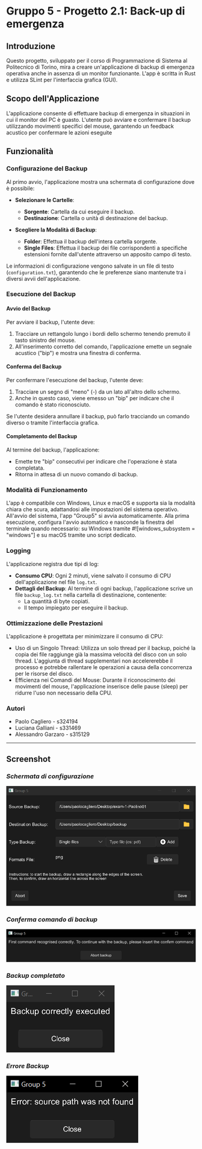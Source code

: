 # Gruppo 5 - Progetto 2.1: Back-up di emergenza

## Introduzione

Questo progetto, sviluppato per il corso di Programmazione di Sistema al Politecnico di Torino, mira a creare un'applicazione di backup di emergenza operativa anche in assenza di un monitor funzionante. L'app è scritta in Rust e utilizza SLint per l'interfaccia grafica (GUI).

## Scopo dell'Applicazione

L'applicazione consente di effettuare backup di emergenza in situazioni in cui il monitor del PC è guasto. L'utente può avviare e confermare il backup utilizzando movimenti specifici del mouse, garantendo un feedback acustico per confermare le azioni eseguite

## Funzionalità

### Configurazione del Backup

Al primo avvio, l'applicazione mostra una schermata di configurazione dove è possibile:

- **Selezionare le Cartelle**:
  - **Sorgente**: Cartella da cui eseguire il backup.
  - **Destinazione**: Cartella o unità di destinazione del backup.

- **Scegliere la Modalità di Backup**:
  - **Folder**: Effettua il backup dell'intera cartella sorgente.
  - **Single Files**: Effettua il backup dei file corrispondenti a specifiche estensioni fornite dall'utente attraverso un apposito campo di testo.

Le informazioni di configurazione vengono salvate in un file di testo (`configuration.txt`), garantendo che le preferenze siano mantenute tra i diversi avvii dell'applicazione.

### Esecuzione del Backup

#### Avvio del Backup

Per avviare il backup, l'utente deve:

1. Tracciare un rettangolo lungo i bordi dello schermo tenendo premuto il tasto sinistro del mouse.
2. All'inserimento corretto del comando, l'applicazione emette un segnale acustico ("bip") e mostra una finestra di conferma.

#### Conferma del Backup

Per confermare l'esecuzione del backup, l'utente deve:

1. Tracciare un segno di "meno" (-) da un lato all'altro dello schermo.
2. Anche in questo caso, viene emesso un "bip" per indicare che il comando è stato riconosciuto.

Se l'utente desidera annullare il backup, può farlo tracciando un comando diverso o tramite l'interfaccia grafica.

#### Completamento del Backup

Al termine del backup, l'applicazione:

- Emette tre "bip" consecutivi per indicare che l'operazione è stata completata.
- Ritorna in attesa di un nuovo comando di backup.

### Modalità di Funzionamento

L'app è compatibile con Windows, Linux e macOS e supporta sia la modalità chiara che scura, adattandosi alle impostazioni del sistema operativo. All'avvio del sistema, l'app "Group5" si avvia automaticamente. Alla prima esecuzione, configura l'avvio automatico e nasconde la finestra del terminale quando necessario: su Windows tramite #![windows_subsystem = "windows"] e su macOS tramite uno script dedicato.

### Logging

L'applicazione registra due tipi di log:

- **Consumo CPU**: Ogni 2 minuti, viene salvato il consumo di CPU dell'applicazione nel file `log.txt`.
- **Dettagli del Backup**: Al termine di ogni backup, l'applicazione scrive un file `backup_log.txt` nella cartella di destinazione, contenente:
  - La quantità di byte copiati.
  - Il tempo impiegato per eseguire il backup.
 
### Ottimizzazione delle Prestazioni

L'applicazione è progettata per minimizzare il consumo di CPU:

- Uso di un Singolo Thread: Utilizza un solo thread per il backup, poiché la copia dei file raggiunge già la massima velocità del disco con un solo thread. L'aggiunta di thread supplementari non accelererebbe il processo e potrebbe rallentare le operazioni a causa della concorrenza per le risorse del disco.
- Efficienza nei Comandi del Mouse: Durante il riconoscimento dei movimenti del mouse, l'applicazione inserisce delle pause (sleep) per ridurre l'uso non necessario della CPU.

### Autori

- Paolo Cagliero - s324194
- Luciana Galliani - s331469 
- Alessandro Garzaro - s315129

***

## Screenshot

### *Schermata di configurazione*  

![Schermata di configurazione](/readme_assets/configuration.png)

### *Conferma comando di backup*

![Conferma comando backup](/readme_assets/confirm_backup.png)

### *Backup completato*

![Backup completato](/readme_assets/backup_success.png)

### *Errore Backup*

![Errore backup](/readme_assets/backup_error.png)
